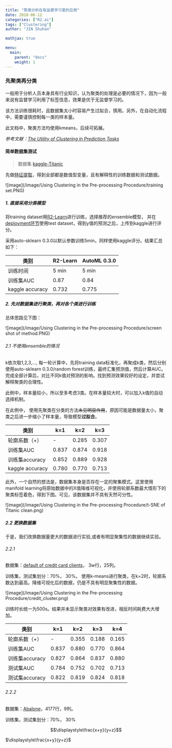 ```yaml
---
title: "聚类分析在有监督学习里的应用"
date: 2018-06-12
categories: ["R2.ai"]
tags: ["Clustering"]
author: "JIN Shuhan"

mathjax: true

menu:
  main:
    parent: "docs"
    weight: 1
---
```


### 先聚类再分类
一般用于分析人员本身具有行业知识，认为聚类的处理是必要的情况下，因为一般来说有监督学习利用了标签信息，效果是优于无监督学习的。

该方法训练很耗时，且数据集太小时容易产生过拟合，慎用。另外，在自动化流程中，需要谨慎控制每一类的样本量。

此文档中，聚类方法均使用kmeans，后续可拓展。

*参考文献：[The Utility of Clustering in Prediction Tasks](https://arxiv.org/abs/1509.06163)*

#### 简单数据集测试
> 数据集 [kaggle-Titanic](https://www.kaggle.com/c/titanic/data)

先做[特征提取](https://www.kaggle.com/arthurtok/introduction-to-ensembling-stacking-in-python)，得到全部都是数值型变量，且有解释性的训练数据和测试数据。
	
![image](/image/Using Clustering in the Pre-processing Procedure/training set.PNG)

##### 1. 直接采用分类模型

将training dataset用[R2-Learn](http://stage20.newa-tech.com:22000/modeling/169/2)进行训练，选择推荐的ensemble模型，
并在[deployment环节](http://stage20.newa-tech.com:22000/deploy/169)使用test dataset，得到y值的预测之后，上传到kaggle进行评分。

采用auto-sklearn 0.3.0以默认参数训练5min，同样使用kaggle评分。结果汇总如下：


 类别|R2-Learn | AutoML 0.3.0 
---|---|---
训练时间|5 min |5 min
训练集AUC|0.87 |0.84
kaggle accuracy|0.732 | 0.775

##### 2. 先对数据集进行聚类，再对各个类进行训练

总体思路见下图：

![image](/image/Using Clustering in the Pre-processing Procedure/screen shot of method.PNG)

###### 2.1 不使用ensemble的情况

k依次取1,2,3,..., 每一轮计算中，先将training data标准化，再聚成k类，然后分别使用auto-sklearn 0.3.0/random forest训练，最终汇集预测值，然后计算AUC。完成全部计算后，对比不同k值对预测的影响。找到预测效果较好的设定，并尝试解释聚类的合理性。

此例中，样本量较小，所以至多考虑3类。在样本量较大时，可以加入k值的自动选择机制。

在此例中， 使用先聚类在分类的方法~~未见明显作用~~，原因可能是数据量太小，聚类之后进一步缩小了样本量，导致模型**过拟合**。


类别|k=1 | k=2 | k=3
---|---|---|---
轮廓系数（+）| - |0.285|0.307
训练集AUC|0.837 |0.874 |0.918
训练集accuracy|0.852|0.889|0.928
kaggle accuracy|0.780|0.770|0.713

此外，一个自然的想法是，数据集本身是否存在一定的聚集模式。这里使用manifold learning将原始数据中的X值降维可视化，并使用轮廓系数最大情形下的聚类标签着色，得到下图。可见，该数据集并不具有天然可分性。

![image](/image/Using Clustering in the Pre-processing Procedure/t-SNE of Titanic clean.png)

##### 2.2 更换数据集

于是，我们改换数据量更大的数据进行实验,或者有明显聚集性的数据继续实验。

###### 2.2.1

数据集：[default of credit card clients](http://archive.ics.uci.edu/ml/datasets/default+of+credit+card+clients)， 3w行，25列。

训练集，测试集划分：70%， 30%。
使用k-means进行聚类，在k=2时，轮廓系数达到最高。降维可视化后的数据，仍是不具有明显聚集性的数据。

![image](/image/Using Clustering in the Pre-processing Procedure/credit_cluster.png)

训练时长统一为500s。结果并未显示聚类对效果有改进，相反时间耗费大大增加。


类别|k=1 | k=2 | k=3| k=4
---|---|---|---|---
轮廓系数（+）| - |0.355|0.188|0.165
训练集AUC|0.837|0.880|0.770|0.864
训练集accuracy|0.827|0.864|0.837|0.880
测试集AUC|0.784|0.752|0.702|0.713
测试集accuracy|0.822|0.819|0.824|0.818

###### 2.2.2

数据集：[Abalone](https://archive.ics.uci.edu/ml/machine-learning-databases/abalone/)，4177行，9列。

训练集，测试集划分：70%， 30%

$$\displaystyle\frac{x+y}{y+z}$$

$\displaystyle\frac{x+y}{y+z}$


